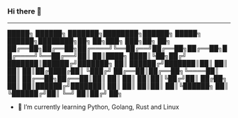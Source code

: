 ### Hi there 👋
---
 █████╗ ██████╗ ███████╗████████╗██████╗  █████╗  ██████╗████████╗██╗   ██╗███╗   ███╗██╗  ██╗
██╔══██╗██╔══██╗██╔════╝╚══██╔══╝██╔══██╗██╔══██╗██╔════╝╚══██╔══╝██║   ██║████╗ ████║╚██╗██╔╝
███████║██████╔╝███████╗   ██║   ██████╔╝███████║██║        ██║   ██║   ██║██╔████╔██║ ╚███╔╝ 
██╔══██║██╔══██╗╚════██║   ██║   ██╔══██╗██╔══██║██║        ██║   ██║   ██║██║╚██╔╝██║ ██╔██╗ 
██║  ██║██████╔╝███████║   ██║   ██║  ██║██║  ██║╚██████╗   ██║   ╚██████╔╝██║ ╚═╝ ██║██╔╝ ██╗

- 🌱 I’m currently learning Python, Golang, Rust and Linux
